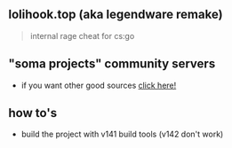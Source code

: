## lolihook.top (aka legendware remake)
> internal rage cheat for cs:go

## "soma projects" community servers

- if you want other good sources [click here!](https://discord.gg/invite/WPag8RJ)

## how to's

- build the project with v141 build tools (v142 don't work)
